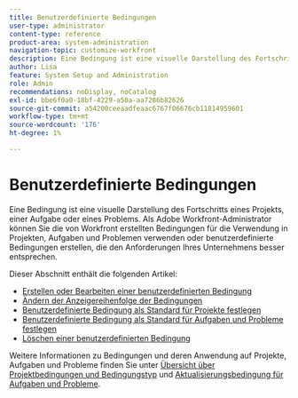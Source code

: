 ```yaml
---
title: Benutzerdefinierte Bedingungen
user-type: administrator
content-type: reference
product-area: system-administration
navigation-topic: customize-workfront
description: Eine Bedingung ist eine visuelle Darstellung des Fortschritts eines Projekts, einer Aufgabe oder eines Problems. Als Adobe Workfront-Administrator können Sie die von Workfront erstellten Bedingungen für die Verwendung in Projekten, Aufgaben und Problemen verwenden oder benutzerdefinierte Bedingungen erstellen, die den Anforderungen Ihres Unternehmens besser entsprechen.
author: Lisa
feature: System Setup and Administration
role: Admin
recommendations: noDisplay, noCatalog
exl-id: bbe6f0a0-18bf-4229-a50a-aa7286b82626
source-git-commit: a54200ceeaadfeaac6767f06676cb11814959601
workflow-type: tm+mt
source-wordcount: '176'
ht-degree: 1%

---
```


# Benutzerdefinierte Bedingungen

Eine Bedingung ist eine visuelle Darstellung des Fortschritts eines Projekts, einer Aufgabe oder eines Problems. Als Adobe Workfront-Administrator können Sie die von Workfront erstellten Bedingungen für die Verwendung in Projekten, Aufgaben und Problemen verwenden oder benutzerdefinierte Bedingungen erstellen, die den Anforderungen Ihres Unternehmens besser entsprechen.

Dieser Abschnitt enthält die folgenden Artikel:

* [Erstellen oder Bearbeiten einer benutzerdefinierten Bedingung](../../../administration-and-setup/customize-workfront/create-manage-custom-conditions/create-edit-custom-conditions.md)
* [Ändern der Anzeigereihenfolge der Bedingungen](../../../administration-and-setup/customize-workfront/create-manage-custom-conditions/change-display-order-of-conditions.md)
* [Benutzerdefinierte Bedingung als Standard für Projekte festlegen](../../../administration-and-setup/customize-workfront/create-manage-custom-conditions/set-custom-condition-default-projects.md)
* [Benutzerdefinierte Bedingung als Standard für Aufgaben und Probleme festlegen](../../../administration-and-setup/customize-workfront/create-manage-custom-conditions/set-custom-condition-default-tasks-issues.md)
* [Löschen einer benutzerdefinierten Bedingung](../../../administration-and-setup/customize-workfront/create-manage-custom-conditions/delete-custom-conditions.md)

Weitere Informationen zu Bedingungen und deren Anwendung auf Projekte, Aufgaben und Probleme finden Sie unter [Übersicht über Projektbedingungen und Bedingungstyp](../../../manage-work/projects/manage-projects/project-condition-and-condition-type.md) und [Aktualisierungsbedingung für Aufgaben und Probleme](../../../manage-work/projects/updating-work-in-a-project/update-condition-for-tasks-and-issues.md).
